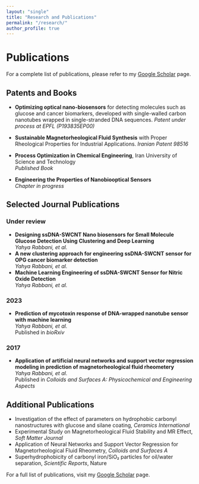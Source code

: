 ```yaml
---
layout: "single"
title: "Research and Publications"
permalink: "/research/"
author_profile: true
---
```


<script type="text/javascript">
   function toggleVisibility(block_id) {
       var e = document.getElementById(block_id);
       if(e.style.display == 'block')
          e.style.display = 'none';
       else
          e.style.display = 'block';
   }
    function copyToClip(element) {
        var str = document.getElementById(element).innerHTML;
        function listener(e) {
            e.clipboardData.setData("text/html", str);
            e.clipboardData.setData("text/plain", str);
            e.preventDefault();
        }
        document.addEventListener("copy", listener);
        document.execCommand("copy");
        document.removeEventListener("copy", listener);
};
</script>

# Publications

For a complete list of publications, please refer to my [Google Scholar](https://scholar.google.co.in/citations?user=gk2vj4YAAAAJ&hl=en) page.

## Patents and Books
- **Optimizing optical nano-biosensors** for detecting molecules such as glucose and cancer biomarkers, developed with single-walled carbon nanotubes wrapped in single-stranded DNA sequences.
  *Patent under process at EPFL (P193835EP00)*

- **Sustainable Magnetorheological Fluid Synthesis** with Proper Rheological Properties for Industrial Applications.
  *Iranian Patent 98516*

- **Process Optimization in Chemical Engineering**, Iran University of Science and Technology  
  *Published Book*

- **Engineering the Properties of Nanobiooptical Sensors**  
  *Chapter in progress*

## Selected Journal Publications
### Under review 
- **Designing ssDNA-SWCNT Nano biosensors for Small Molecule Glucose Detection Using Clustering and Deep Learning**  
  *Yahya Rabbani, et al.*  
- **A new clustering approach for engineering ssDNA-SWCNT sensor for OPG cancer biomarker detection**  
  *Yahya Rabbani, et al.*  
- **Machine Learning Engineering of ssDNA-SWCNT Sensor for Nitric Oxide Detection**  
  *Yahya Rabbani, et al.*  
### 2023
- **Prediction of mycotoxin response of DNA-wrapped nanotube sensor with machine learning**  
  *Yahya Rabbani, et al.*  
  Published in *bioRxiv*  

### 2017
- **Application of artificial neural networks and support vector regression modeling in prediction of magnetorheological fluid rheometery**  
  *Yahya Rabbani, et al.*  
  Published in *Colloids and Surfaces A: Physicochemical and Engineering Aspects*  


## Additional Publications
- Investigation of the effect of parameters on hydrophobic carbonyl nanostructures with glucose and silane coating, *Ceramics International*
- Experimental Study on Magnetorheological Fluid Stability and MR Effect, *Soft Matter Journal*
- Application of Neural Networks and Support Vector Regression for Magnetorheological Fluid Rheometry, *Colloids and Surfaces A*
- Superhydrophobicity of carbonyl iron/SiO₂ particles for oil/water separation, *Scientific Reports*, Nature

For a full list of publications, visit my [Google Scholar](https://scholar.google.co.in/citations?user=gk2vj4YAAAAJ&hl=en) page.
